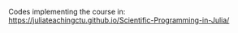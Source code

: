 Codes implementing the course in: https://juliateachingctu.github.io/Scientific-Programming-in-Julia/